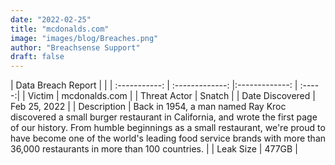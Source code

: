 ```yaml
---
date: "2022-02-25"
title: "mcdonalds.com"
image: "images/blog/Breaches.png"
author: "Breachsense Support"
draft: false
---
```


| Data Breach Report         |              | 
| :-----------: | :-------------:   |:-------------:    | :-----:|
| Victim    | mcdonalds.com      | 
| Threat Actor    | Snatch      | 
| Date Discovered    | Feb 25, 2022      | 
| Description    | Back in 1954, a man named Ray Kroc discovered a small burger restaurant in California, and wrote the first page of our history. From humble beginnings as a small restaurant, we're proud to have become one of the world's leading food service brands with more than 36,000 restaurants in more than 100 countries.      | 
| Leak Size    | 477GB      | 

